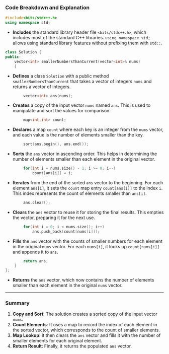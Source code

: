 ### Code Breakdown and Explanation

```cpp
#include<bits/stdc++.h>
using namespace std;
```

- **Includes** the standard library header file `<bits/stdc++.h>`, which includes most of the standard C++ libraries. `using namespace std;` allows using standard library features without prefixing them with `std::`.

```cpp
class Solution {
public:
    vector<int> smallerNumbersThanCurrent(vector<int>& nums) 
    {
```

- **Defines** a class `Solution` with a public method `smallerNumbersThanCurrent` that takes a vector of integers `nums` and returns a vector of integers.

```cpp
        vector<int> ans(nums);
```

- **Creates** a copy of the input vector `nums` named `ans`. This is used to manipulate and sort the values for comparison.

```cpp
        map<int,int> count;
```

- **Declares** a map `count` where each key is an integer from the `nums` vector, and each value is the number of elements smaller than the key.

```cpp
        sort(ans.begin(), ans.end());
```

- **Sorts** the `ans` vector in ascending order. This helps in determining the number of elements smaller than each element in the original vector.

```cpp
        for(int i = nums.size() - 1; i >= 0; i--)
            count[ans[i]] = i;
```

- **Iterates** from the end of the sorted `ans` vector to the beginning. For each element `ans[i]`, it sets the `count` map entry `count[ans[i]]` to the index `i`. This index represents the count of elements smaller than `ans[i]`.

```cpp
        ans.clear();
```

- **Clears** the `ans` vector to reuse it for storing the final results. This empties the vector, preparing it for the next use.

```cpp
        for(int i = 0; i < nums.size(); i++)
            ans.push_back(count[nums[i]]);
```

- **Fills** the `ans` vector with the counts of smaller numbers for each element in the original `nums` vector. For each `nums[i]`, it looks up `count[nums[i]]` and appends it to `ans`.

```cpp
        return ans;
    }
};
```

- **Returns** the `ans` vector, which now contains the number of elements smaller than each element in the original `nums` vector.

---

### Summary

1. **Copy and Sort**: The solution creates a sorted copy of the input vector `nums`.
2. **Count Elements**: It uses a map to record the index of each element in the sorted vector, which corresponds to the count of smaller elements.
3. **Map Lookup**: It then clears the `ans` vector and fills it with the number of smaller elements for each original element.
4. **Return Result**: Finally, it returns the populated `ans` vector.